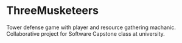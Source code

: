 # ThreeMusketeers

Tower defense game with player and resource gathering machanic. Collaborative project for Software Capstone class at university.
